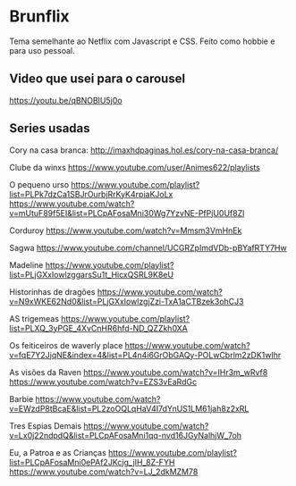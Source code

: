 # Brunflix
Tema semelhante ao Netflix com Javascript e CSS. Feito como hobbie e para uso pessoal.

## Video que usei para o carousel
https://youtu.be/qBNOBIU5j0o

## Series usadas

Cory na casa branca:
http://imaxhdpaginas.hol.es/cory-na-casa-branca/

Clube da winxs
https://www.youtube.com/user/Animes622/playlists

O pequeno urso
https://www.youtube.com/playlist?list=PLPk7dzCa1SBJrOurbjRrKyK4rpiaKJoLx
https://www.youtube.com/watch?v=mUtuF89f5EI&list=PLCpAFosaMni30Wg7YzvNE-PfPjU0Uf8Zl

Corduroy
https://www.youtube.com/watch?v=Mmsm3VmHnEk

Sagwa
https://www.youtube.com/channel/UCGRZpImdVDb-pBYafRTY7Hw

Madeline
https://www.youtube.com/playlist?list=PLjGXxIowlzggarsSu1t_HicxQSRL9K8eU

Historinhas de dragões
https://www.youtube.com/watch?v=N9xWKE62Nd0&list=PLjGXxIowlzgjZzi-TxA1aCTBzek3ohCJ3

AS trigemeas
https://www.youtube.com/playlist?list=PLXQ_3yPGE_4XvCnHR6hfd-ND_QZZkh0XA

Os feiticeiros de waverly place
https://www.youtube.com/watch?v=fqE7Y2JjqNE&index=4&list=PL4n4i6GrObGAQy-POLwCbrlm2zDK1wlhr

As visões da Raven
https://www.youtube.com/watch?v=IHr3m_wRvf8
https://www.youtube.com/watch?v=EZS3vEaRdGc

Barbie
https://www.youtube.com/watch?v=EWzdP8tBcaE&list=PL2zoOQLqHaV4I7dYnUS1LM61jah8z2xRL

Tres Espias Demais
https://www.youtube.com/watch?v=Lx0j22ndpdQ&list=PLCpAFosaMni1qq-nvd16JGyNalhjW_7oh

Eu, a Patroa e as Crianças
https://www.youtube.com/playlist?list=PLCpAFosaMni0ePAf2JKcjg_jIH_8Z-FYH
https://www.youtube.com/watch?v=LJ_2dkMZM78
